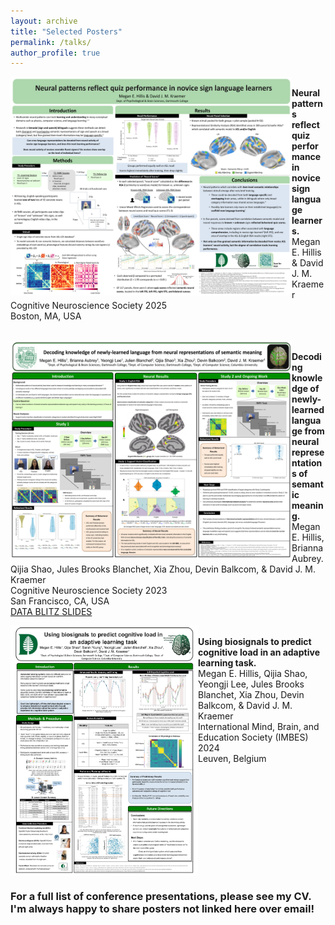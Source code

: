 ```yaml
---
layout: archive
title: "Selected Posters"
permalink: /talks/
author_profile: true
---
```


<img src="/images/Hillis_CNS_Poster_2025.png" align="left" width="450" height="350"/> \
**Neural patterns reflect quiz performance in novice sign language learners.** \
Megan E. Hillis & David J. M. Kraemer \
Cognitive Neuroscience Society 2025 \
Boston, MA, USA \
<br clear="left"/>

<img src="/images/Hillis_CNS_Poster_2023.png" align="left" width="450" height="350"/> \
**Decoding knowledge of newly-learned language from neural representations of semantic meaning.** \
Megan E. Hillis, Brianna Aubrey. Qijia Shao, Jules Brooks Blanchet, Xia Zhou, Devin Balkcom, & David J. M. Kraemer \
Cognitive Neuroscience Society 2023 \
San Francisco, CA, USA \
[DATA BLITZ SLIDES](https://github.com/megan-hillis/megan-hillis.github.io/blob/f534526cc3b6de53b0c4f0c6cd861593eddf8c69/files/HILLIS%20Session%202%20Data%20Blitz%20Slides.pdf)
<br clear="left"/>


<img src="/images/Hillis_IMBES_Poster_2024._portraitpdf-1-1.png" align="left" width="300" height="400"/> \
**Using biosignals to predict cognitive load in an adaptive learning task.** \
Megan E. Hillis, Qijia Shao, Yeongji Lee, Jules Brooks Blanchet, Xia Zhou, Devin Balkcom, & David J. M. Kraemer \
International Mind, Brain, and Education Society (IMBES) 2024 \
Leuven, Belgium \
<br clear="left"/>

### For a full list of conference presentations, please see my CV. I'm always happy to share posters not linked here over email!
